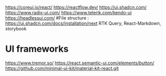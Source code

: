 https://coreui.io/react/
https://reactflow.dev/
https://ui.shadcn.com/
https://www.radix-ui.com/
https://www.telerik.com/kendo-ui
https://headlessui.com/
#File structure : https://ui.shadcn.com/docs/installation/next
RTK Query, React-Markdown,
storybook

# UI frameworks

https://www.tremor.so/
https://react.semantic-ui.com/elements/button/
https://github.com/minimal-ui-kit/material-kit-react.git
